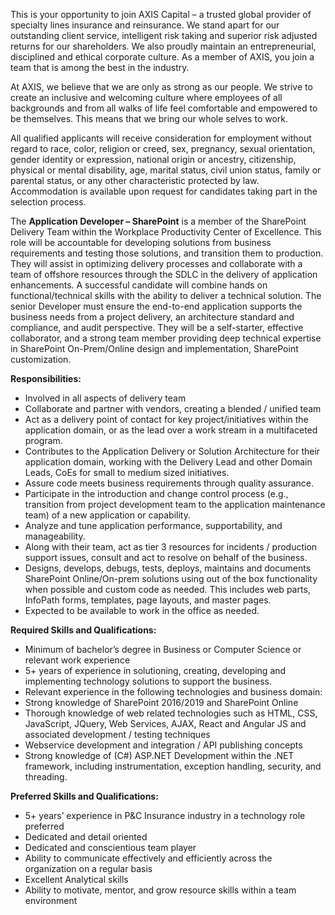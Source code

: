 
 This is your opportunity to join AXIS Capital – a trusted global provider of specialty lines insurance and reinsurance. We stand apart for our outstanding client service, intelligent risk taking and superior risk adjusted returns for our shareholders. We also proudly maintain an entrepreneurial, disciplined and ethical corporate culture. As a member of AXIS, you join a team that is among the best in the industry.  


At AXIS, we believe that we are only as strong as our people. We strive to create an inclusive and welcoming culture where employees of all backgrounds and from all walks of life feel comfortable and empowered to be themselves. This means that we bring our whole selves to work.  


All qualified applicants will receive consideration for employment without regard to race, color, religion or creed, sex, pregnancy, sexual orientation, gender identity or expression, national origin or ancestry, citizenship, physical or mental disability, age, marital status, civil union status, family or parental status, or any other characteristic protected by law. Accommodation is available upon request for candidates taking part in the selection process.  


The **Application Developer – SharePoint** is a member of the SharePoint Delivery Team within the Workplace Productivity Center of Excellence. This role will be accountable for developing solutions from business requirements and testing those solutions, and transition them to production. They will assist in optimizing delivery processes and collaborate with a team of offshore resources through the SDLC in the delivery of application enhancements. A successful candidate will combine hands on functional/technical skills with the ability to deliver a technical solution. The senior Developer must ensure the end-to-end application supports the business needs from a project delivery, an architecture standard and compliance, and audit perspective. They will be a self-starter, effective collaborator, and a strong team member providing deep technical expertise in SharePoint On-Prem/Online design and implementation, SharePoint customization.  


**Responsibilities:**   


* Involved in all aspects of delivery team
* Collaborate and partner with vendors, creating a blended / unified team
* Act as a delivery point of contact for key project/initiatives within the application domain, or as the lead over a work stream in a multifaceted program.
* Contributes to the Application Delivery or Solution Architecture for their application domain, working with the Delivery Lead and other Domain Leads, CoEs for small to medium sized initiatives.
* Assure code meets business requirements through quality assurance.
* Participate in the introduction and change control process (e.g., transition from project development team to the application maintenance team) of a new application or capability.
* Analyze and tune application performance, supportability, and manageability.
* Along with their team, act as tier 3 resources for incidents / production support issues, consult and act to resolve on behalf of the business.
* Designs, develops, debugs, tests, deploys, maintains and documents SharePoint Online/On-prem solutions using out of the box functionality when possible and custom code as needed. This includes web parts, InfoPath forms, templates, page layouts, and master pages.
* Expected to be available to work in the office as needed.

  


**Required Skills and Qualifications:**
* Minimum of bachelor’s degree in Business or Computer Science or relevant work experience
* 5+ years of experience in solutioning, creating, developing and implementing technology solutions to support the business.
* Relevant experience in the following technologies and business domain:
* Strong knowledge of SharePoint 2016/2019 and SharePoint Online
* Thorough knowledge of web related technologies such as HTML, CSS, JavaScript, JQuery, Web Services, AJAX, React and Angular JS and associated development / testing techniques
* Webservice development and integration / API publishing concepts
* Strong knowledge of (C#) ASP.NET Development within the .NET framework, including instrumentation, exception handling, security, and threading.

  


**Preferred Skills and Qualifications:**  


* 5+ years’ experience in P&C Insurance industry in a technology role preferred
* Dedicated and detail oriented
* Dedicated and conscientious team player
* Ability to communicate effectively and efficiently across the organization on a regular basis
* Excellent Analytical skills
* Ability to motivate, mentor, and grow resource skills within a team environment


